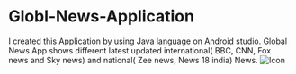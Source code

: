 # Globl-News-Application
I created this Application by using Java language on Android studio. Global News App shows different latest updated international( BBC, CNN, Fox news and Sky news) and national( Zee news, News 18 india) News.
![Icon](C:\Users\LENOVO\AndroidStudioProjects\ApplicationNews\app\src\main\ic_launcher-playstore.png)
